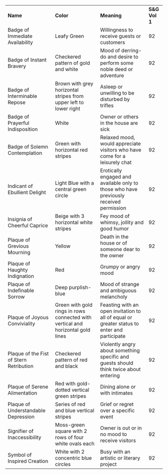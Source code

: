 |                                         |                                                                                 |                                                                                             |               |
| --------------------------------------- | ------------------------------------------------------------------------------- | ------------------------------------------------------------------------------------------- | ------------- |
| **Name**                                | **Color**                                                                       | **Meaning**                                                                                 | **S&G Vol 1** |
| Badge of Immediate Availability         | Leafy Green                                                                     | Willingness to receive guests or customers                                                  | 92            |
| Badge of Instant Bravery                | Checkered pattern of gold and white                                             | Mood of derring-do and desire to perform some noble deed or adventure                       | 92            |
| Badge of Interminable Repose            | Brown with grey horizontal stripes from upper left to lower right               | Asleep or unwilling to be disturbed by trifles                                              | 92            |
| Badge of Prayerful Indisposition        | White                                                                           | Owner or others in the house are sick                                                       | 92            |
| Badge of Solemn Contemplation           | Green with horizontal red stripes                                               | Relaxed mood, would appreciate visitors who have come for a leisurely chat                  | 92            |
| Indicant of Ebullient Delight           | Light Blue with a central green circle                                          | Erotically engaged and available only to those who have previously received permission      | 92            |
| Insignia of Cheerful Caprice            | Beige with 3 horizontal white stripes                                           | Fey mood of whimsy, jollity and good humor                                                  | 92            |
| Plaque of Grevious Mourning             | Yellow                                                                          | Death in the house or of someone dear to the owner                                          | 92            |
| Plaque of Haughty Indignation           | Red                                                                             | Grumpy or angry mood                                                                        | 92            |
| Plaque of Indefinable Sorrow            | Deep purplish-blue                                                              | Mood of strange and ambiguous melancholy                                                    | 92            |
| Plaque of Joyous Conviviality           | Green with gold rings in rows connected with vertical and horizontal gold lines | Feasting with an open invitation to all of equal or greater status to enter and participate | 92            |
| Plaque of the Fist of Stern Retribution | Checkered pattern of red and black                                              | Violently angry about something specific and guests should think twice about entering       | 92            |
| Plaque of Serene Alimentation           | Red with gold-dotted vertical green stripes                                     | Dining alone or with intimates                                                              | 92            |
| Plaque of Understandable Depression     | Series of red and blue vertical stripes                                         | Grief or regret over a specific event                                                       | 92            |
| Signifier of Inaccessibility            | Moss-green square with 2 rows of four white ovals each                          | Owner is out or in no mood to receive visitors                                              | 92            |
| Symbol of Inspired Creation             | White with 2 concentric blue circles                                            | Busy with an artistic or literary project                                                   | 92            |